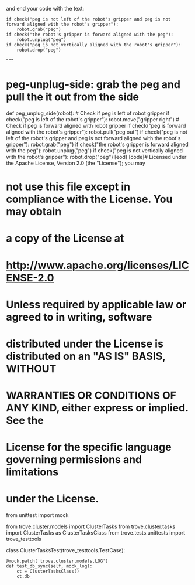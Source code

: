 

and end your code with the text:

```
if check("peg is not left of the robot's gripper and peg is not forward aligned with the robot's gripper"):
    robot.grab("peg")
if check("the robot's gripper is forward aligned with the peg"):
    robot.unplug("peg")
if check("peg is not vertically aligned with the robot's gripper"):
    robot.drop("peg")
```

"""

# peg-unplug-side: grab the peg and pull the it out from the side
def peg_unplug_side(robot):
    # Check if peg is left of robot gripper
    if check("peg is left of the robot's gripper"):
        robot.move("gripper right")
    # Check if peg is forward aligned with robot gripper
    if check("peg is forward aligned with the robot's gripper"):
        robot.pull("peg out")
    if check("peg is not left of the robot's gripper and peg is not forward aligned with the robot's gripper"):
        robot.grab("peg")
    if check("the robot's gripper is forward aligned with the peg"):
        robot.unplug("peg")
    if check("peg is not vertically aligned with the robot's gripper"):
        robot.drop("peg")
[eod] [code]#    Licensed under the Apache License, Version 2.0 (the "License"); you may
#    not use this file except in compliance with the License. You may obtain
#    a copy of the License at
#
#         http://www.apache.org/licenses/LICENSE-2.0
#
#    Unless required by applicable law or agreed to in writing, software
#    distributed under the License is distributed on an "AS IS" BASIS, WITHOUT
#    WARRANTIES OR CONDITIONS OF ANY KIND, either express or implied. See the
#    License for the specific language governing permissions and limitations
#    under the License.

from unittest import mock

from trove.cluster.models import ClusterTasks
from trove.cluster.tasks import ClusterTasks as ClusterTasksClass
from trove.tests.unittests import trove_testtools


class ClusterTasksTest(trove_testtools.TestCase):

    @mock.patch('trove.cluster.models.LOG')
    def test_db_sync(self, mock_log):
        ct = ClusterTasksClass()
        ct.db_